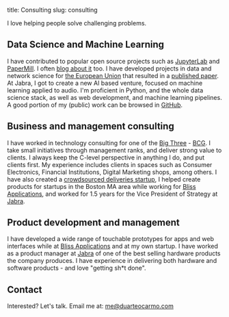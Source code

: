 title: Consulting
slug: consulting

I love helping people solve challenging problems. 

## Data Science and Machine Learning

I have contributed to popular open source projects such as [JupyterLab](https://jupyterlab.readthedocs.io/en/stable/#) and [PaperMill](https://papermill.readthedocs.io/en/latest/#). I often [blog about it](https://duarteocarmo.com/) too. I have developed projects in data and network science for [the European Union](https://thesis.duarteocarmo.com/) that resulted in a [published paper](https://www.sciencedirect.com/science/article/pii/S004016251930006X#!). At Jabra, I got to create a new AI based venture, focused on machine learning applied to audio. I'm proficient in Python, and the whole data science stack, as well as web development, and machine learning pipelines. A good portion of my (public) work can be browsed in [GitHub](https://github.com/duarteocarmo). 

## Business and management consulting

I have worked in technology consulting for one of the [Big Three](https://en.wikipedia.org/wiki/Big_Three_(management_consultancies)) - [BCG](https://bcgplatinion.com/nordics/). I take small initiatives through management ranks, and deliver strong value to clients. I always keep the C-level perspective in anything I do, and put clients first. My experience includes clients in spaces such as Consumer Electronics, Financial Institutions, Digital Marketing shops, among others. I have also created a [crowdsourced deliveries startup](https://www.linkedin.com/company/eguru-delivery-service/), I helped create products for startups in the Boston MA area while working for [Bliss Applications](https://www.blissapplications.com/), and worked for 1.5 years for the Vice President of Strategy at [Jabra](https://jabra.com). 


## Product development and management

I have developed a wide range of touchable prototypes for apps and web interfaces while at [Bliss Applications](https://blissapplications.com) and at my own startup. I have worked as a product manager at [Jabra](https://jabra.com) of one of the best selling hardware products the company produces. I have experience in delivering both hardware and software products - and love "getting sh*t done". 

## Contact

Interested? Let's talk. Email me at: me@duarteocarmo.com

